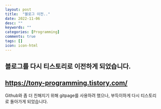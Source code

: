 ```yaml
---
layout: post
title:  "블로그 이전.."
date: 2022-11-06
desc: ""
keywords: ""
categories: [Programming]
comments: true
tags: []
icon: icon-html
---
```



## 블로그를 다시 티스토리로 이전하게 되었습니다.
## https://tony-programming.tistory.com/

Github와 좀 더 친해지기 위해 gitpage를 사용하려 했으나, 부득이하게 다시 티스토리로 돌아가게 되었습니다.